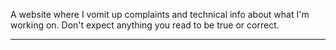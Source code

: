 A website where I vomit up complaints and technical info about what I'm working on.
Don't expect anything you read to be true or correct.


---
